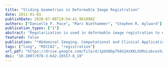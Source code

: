 ```yaml
---
title: "Sliding Geometries in Deformable Image Registration"
date: 2011-01-01
publishDate: 2020-07-08T19:54:41.961898Z
authors: ["Danielle F. Pace", "Marc Niethammer", "Stephen R. Aylward"]
publication_types: ["1"]
abstract: "Regularization is used in deformable image registration to encourage plausible displacement fields, and significantly impacts the derived correspondences. Sliding motion, such as that between the lungs and chest wall and between the abdominal organs, complicates registration because many regularizations are global smoothness constraints that produce errors at object boundaries. We present locally adaptive regularizations that handle sliding objects with locally planar and tubular geometries. These regularizations allow discontinuities to develop in the displacement field at sliding interfaces and increase the independence with which regions surrounding distinct geometric structures can behave. Validation is performed by registering inhale and exhale abdominal computed tomography (CT) images and artificial images of a sliding tube. The sliding registration methods produce more realistic correspondences that may better reflect the underlying physical motion, while performing as well as the diffusive regularization with respect to image match."
featured: false
publication: "*Abdominal Imaging. Computational and Clinical Applications - Third International Workshop, Held in Conjunction with MICCAI 2011, Toronto, ON, Canada, September 18, 2011, Revised Selected Papers*"
tags: ["lung", "MICCAI", "registration"]
url_pdf: "https://drive.google.com/file/d/1pUU8Dp7h8djHzKKLXORnLobcezhz3gVq"
doi: "10.1007/978-3-642-28557-8_18"
---
```


